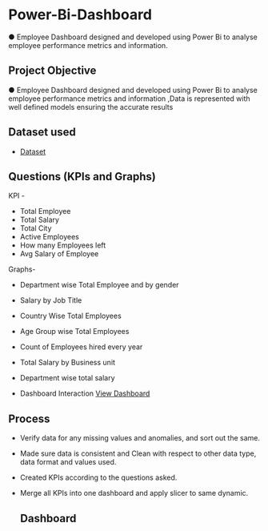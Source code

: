 # Power-Bi-Dashboard
●	Employee Dashboard designed and developed using Power Bi to analyse employee performance metrics and information.

## Project Objective
●	Employee Dashboard designed and developed using Power Bi to analyse employee performance metrics and information ,Data is represented with well defined models ensuring the accurate results

## Dataset used
- <a href="https://github.com/Sanketk05/Power-Bi-Dashboard/blob/main/employee%20123%20dataset.xlsx">Dataset</a>

## Questions (KPIs and Graphs)
KPI - 
- Total Employee
- Total Salary
- Total City
- Active Employees
- How many Employees left 
- Avg Salary of Employee

Graphs-
- Department wise Total Employee and by gender
- Salary by Job Title
- Country Wise Total Employees
- Age Group wise Total Employees
- Count of Employees hired every year
- Total Salary by Business unit
- Department wise total salary

- Dashboard Interaction <a href="https://github.com/Sanketk05/Power-Bi-Dashboard/blob/main/Screenshot%202025-02-20%20124344.png">View Dashboard</a>

## Process
- Verify data for any missing values and anomalies, and sort out the same.
- Made sure data is consistent and Clean with respect to other data type, data format and values used.
- Created KPIs according to the questions asked.
- Merge all KPIs into one dashboard and apply slicer to same dynamic.

  ## Dashboard

